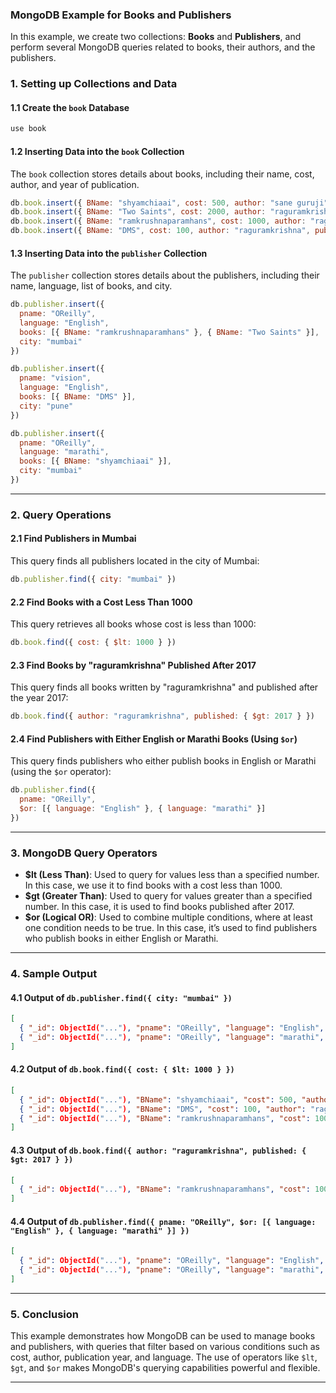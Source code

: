 ### MongoDB Example for Books and Publishers

In this example, we create two collections: **Books** and **Publishers**, and perform several MongoDB queries related to books, their authors, and the publishers.

### 1. **Setting up Collections and Data**

#### 1.1 **Create the `book` Database**
```javascript
use book
```

#### 1.2 **Inserting Data into the `book` Collection**
The `book` collection stores details about books, including their name, cost, author, and year of publication.

```javascript
db.book.insert({ BName: "shyamchiaai", cost: 500, author: "sane guruji", published: 2005 })
db.book.insert({ BName: "Two Saints", cost: 2000, author: "raguramkrishna", published: 2015 })
db.book.insert({ BName: "ramkrushnaparamhans", cost: 1000, author: "raguramkrishna", published: 2020 })
db.book.insert({ BName: "DMS", cost: 100, author: "raguramkrishna", published: 2007 })
```

#### 1.3 **Inserting Data into the `publisher` Collection**
The `publisher` collection stores details about the publishers, including their name, language, list of books, and city.

```javascript
db.publisher.insert({
  pname: "OReilly",
  language: "English",
  books: [{ BName: "ramkrushnaparamhans" }, { BName: "Two Saints" }],
  city: "mumbai"
})

db.publisher.insert({
  pname: "vision",
  language: "English",
  books: [{ BName: "DMS" }],
  city: "pune"
})

db.publisher.insert({
  pname: "OReilly",
  language: "marathi",
  books: [{ BName: "shyamchiaai" }],
  city: "mumbai"
})
```

---

### 2. **Query Operations**

#### 2.1 **Find Publishers in Mumbai**
This query finds all publishers located in the city of Mumbai:

```javascript
db.publisher.find({ city: "mumbai" })
```

#### 2.2 **Find Books with a Cost Less Than 1000**
This query retrieves all books whose cost is less than 1000:

```javascript
db.book.find({ cost: { $lt: 1000 } })
```

#### 2.3 **Find Books by "raguramkrishna" Published After 2017**
This query finds all books written by "raguramkrishna" and published after the year 2017:

```javascript
db.book.find({ author: "raguramkrishna", published: { $gt: 2017 } })
```

#### 2.4 **Find Publishers with Either English or Marathi Books (Using `$or`)**
This query finds publishers who either publish books in English or Marathi (using the `$or` operator):

```javascript
db.publisher.find({
  pname: "OReilly",
  $or: [{ language: "English" }, { language: "marathi" }]
})
```

---

### 3. **MongoDB Query Operators**

- **$lt (Less Than)**: Used to query for values less than a specified number. In this case, we use it to find books with a cost less than 1000.
- **$gt (Greater Than)**: Used to query for values greater than a specified number. In this case, it is used to find books published after 2017.
- **$or (Logical OR)**: Used to combine multiple conditions, where at least one condition needs to be true. In this case, it’s used to find publishers who publish books in either English or Marathi.

---

### 4. **Sample Output**

#### 4.1 **Output of `db.publisher.find({ city: "mumbai" })`**
```json
[
  { "_id": ObjectId("..."), "pname": "OReilly", "language": "English", "books": [{ "BName": "ramkrushnaparamhans" }, { "BName": "Two Saints" }], "city": "mumbai" },
  { "_id": ObjectId("..."), "pname": "OReilly", "language": "marathi", "books": [{ "BName": "shyamchiaai" }], "city": "mumbai" }
]
```

#### 4.2 **Output of `db.book.find({ cost: { $lt: 1000 } })`**
```json
[
  { "_id": ObjectId("..."), "BName": "shyamchiaai", "cost": 500, "author": "sane guruji", "published": 2005 },
  { "_id": ObjectId("..."), "BName": "DMS", "cost": 100, "author": "raguramkrishna", "published": 2007 },
  { "_id": ObjectId("..."), "BName": "ramkrushnaparamhans", "cost": 1000, "author": "raguramkrishna", "published": 2020 }
]
```

#### 4.3 **Output of `db.book.find({ author: "raguramkrishna", published: { $gt: 2017 } })`**
```json
[
  { "_id": ObjectId("..."), "BName": "ramkrushnaparamhans", "cost": 1000, "author": "raguramkrishna", "published": 2020 }
]
```

#### 4.4 **Output of `db.publisher.find({ pname: "OReilly", $or: [{ language: "English" }, { language: "marathi" }] })`**
```json
[
  { "_id": ObjectId("..."), "pname": "OReilly", "language": "English", "books": [{ "BName": "ramkrushnaparamhans" }, { "BName": "Two Saints" }], "city": "mumbai" },
  { "_id": ObjectId("..."), "pname": "OReilly", "language": "marathi", "books": [{ "BName": "shyamchiaai" }], "city": "mumbai" }
]
```

---

### 5. **Conclusion**

This example demonstrates how MongoDB can be used to manage books and publishers, with queries that filter based on various conditions such as cost, author, publication year, and language. The use of operators like `$lt`, `$gt`, and `$or` makes MongoDB's querying capabilities powerful and flexible.

---
